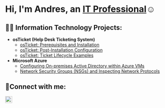 <h1>Hi, I'm Andres, an <a href="https://linkedin.com/in/andres-pulgarin000">IT Professional</a>☺</h1>

<h2>👨‍💻 Information Technology Projects:</h2>

- <b>osTicket (Help Desk Ticketing System)</b>
  - [osTicket: Prerequisites and Installation](https://github.com/Dre00dev/osticket-prereqs)
  - [osTicket: Post-Installation Configuration](https://github.com/Dre00dev/osticket-post-install-config)
  - [osTicket: Ticket Lifecycle Examples](https://github.com/Dre00dev/ticket-lifecycle)
- <b>Microsoft Azure</b>
  - [Configuring On-premises Active Directory within Azure VMs](https://github.com/Dre00dev/azure-network-protocols)
  - [Network Security Groups (NSGs) and Inspecting Network Protocols](https://google.com)

<h2>🤳Connect with me:</h2>


[<img align="left" alt="Andres | LinkedIn" width="22px" src="https://cdn.jsdelivr.net/npm/simple-icons@v3/icons/linkedin.svg" />][linkedin]



[linkedin]: https://linkedin.com/in/andres-pulgarin000
